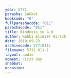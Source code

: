```yaml
---
year: 5771
parasha: Sukkot
bookcode: "0"
fullparashacode: "011"
parashacode: "011"
title: Kindness to G-d
author: Rabbi Eliezer Hirsch
date: 2010-09-23
archivecode: 57710111
filename: 5771-011-1
layout: audio
moment: First day
shabbat: 
occasion: 
---
```

